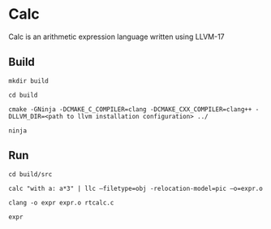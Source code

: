 # Calc
Calc is an arithmetic expression language written using LLVM-17

## Build
```
mkdir build

cd build

cmake -GNinja -DCMAKE_C_COMPILER=clang -DCMAKE_CXX_COMPILER=clang++ -DLLVM_DIR=<path to llvm installation configuration> ../

ninja
```

## Run
```
cd build/src

calc "with a: a*3" | llc –filetype=obj -relocation-model=pic –o=expr.o

clang -o expr expr.o rtcalc.c

expr
```